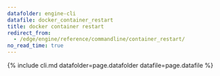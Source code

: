 ```yaml
---
datafolder: engine-cli
datafile: docker_container_restart
title: docker container restart
redirect_from:
  - /edge/engine/reference/commandline/container_restart/
no_read_time: true
---
```

<!--
Sorry, but the contents of this page are automatically generated from
Docker's source code. If you want to suggest a change to the text that appears
here, you'll need to find the string by searching this repo:

https://github.com/docker/cli
-->

{% include cli.md datafolder=page.datafolder datafile=page.datafile %}
